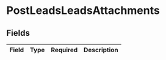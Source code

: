 # PostLeadsLeadsAttachments


## Fields

| Field       | Type        | Required    | Description |
| ----------- | ----------- | ----------- | ----------- |